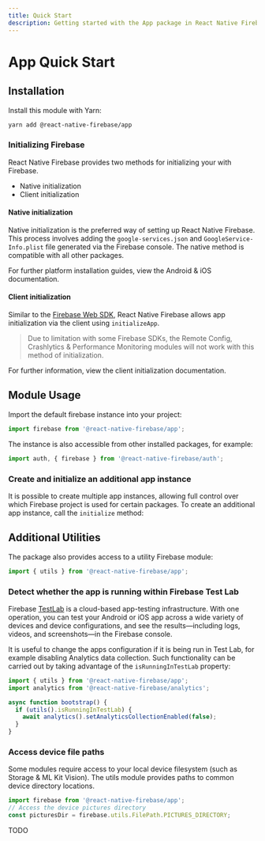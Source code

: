 ```yaml
---
title: Quick Start
description: Getting started with the App package in React Native Firebase
---
```


# App Quick Start

## Installation

Install this module with Yarn:

```bash
yarn add @react-native-firebase/app
```

### Initializing Firebase

React Native Firebase provides two methods for initializing your with Firebase.

- Native initialization
- Client initialization

#### Native initialization

Native initialization is the preferred way of setting up React Native Firebase. This process involves adding the
`google-services.json` and `GoogleService-Info.plist` file generated via the Firebase console. The native method
is compatible with all other packages.

For further platform installation guides, view the <Anchor version group href="/android">Android</Anchor> & <Anchor version group href="/ios">iOS</Anchor> documentation.

#### Client initialization

Similar to the [Firebase Web SDK](https://www.npmjs.com/package/firebase), React Native Firebase allows app
initialization via the client using `initializeApp`.

> Due to limitation with some Firebase SDKs, the Remote Config, Crashlytics & Performance Monitoring modules will not work with this method of initialization.

For further information, view the <Anchor version group href="/client-initialization">client initialization</Anchor>
documentation.

## Module Usage

Import the default firebase instance into your project:

```js
import firebase from '@react-native-firebase/app';
```

The instance is also accessible from other installed packages, for example:

```js
import auth, { firebase } from '@react-native-firebase/auth';
```

### Create and initialize an additional app instance

It is possible to create multiple app instances, allowing full control over which Firebase project is used
for certain packages. To create an additional app instance, call the `initialize` method:

## Additional Utilities

The package also provides access to a utility Firebase module:

```js
import { utils } from '@react-native-firebase/app';
```

### Detect whether the app is running within Firebase Test Lab

Firebase [TestLab](https://firebase.google.com/docs/test-lab/?utm_source=invertase&utm_medium=react-native-firebase&utm_campaign=utils)
is a cloud-based app-testing infrastructure. With one operation, you can test your Android or iOS app across
a wide variety of devices and device configurations, and see the results—including logs, videos,
and screenshots—in the Firebase console.

It is useful to change the apps configuration if it is being run in Test Lab, for example disabling Analytics
data collection. Such functionality can be carried out by taking advantage of the `isRunningInTestLab` property:

```js
import { utils } from '@react-native-firebase/app';
import analytics from '@react-native-firebase/analytics';

async function bootstrap() {
  if (utils().isRunningInTestLab) {
    await analytics().setAnalyticsCollectionEnabled(false);
  }
}
```

### Access device file paths

Some modules require access to your local device filesystem (such as Storage & ML Kit Vision). The utils module provides paths to common device directory locations.

```js
import firebase from '@react-native-firebase/app';
// Access the device pictures directory
const picturesDir = firebase.utils.FilePath.PICTURES_DIRECTORY;
```
TODO
